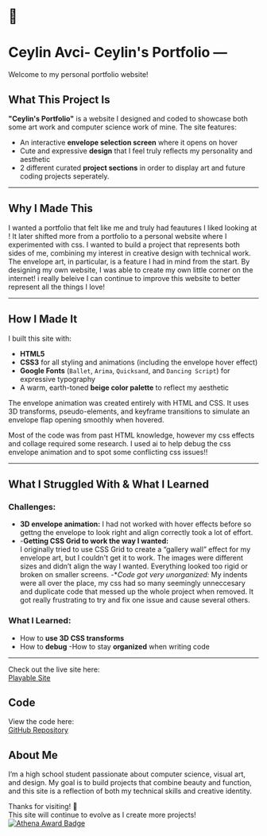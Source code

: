 
# 🌿 
# Ceylin Avci- Ceylin's Portfolio — 

Welcome to my personal portfolio website! 

##  What This Project Is

**"Ceylin's Portfolio"** is a website I designed and coded to showcase both some art work and computer science work of mine. The site features:

- An interactive **envelope selection screen** where it opens on hover 
- Cute and expressive **design** that I feel truly reflects my personality and aesthetic
- 2 different curated **project sections** in order to display art and future coding projects seperately. 

---

##  Why I Made This

I wanted a portfolio that felt like me and truly had feautures I liked looking at ! It later shifted more from a portfolio to a personal website where I experimented with css. I wanted to build a project that represents both sides of me, combining my interest in creative design with technical work. The envelope art, in particular, is a feature I had in mind from the start. By designing my own website, I was able to create my own little corner on the internet! i really beleive I can continue to improve this website to better represent all the things I love!

---

##  How I Made It

I built this site with:

- **HTML5** 
- **CSS3** for all styling and animations (including the envelope hover effect)
- **Google Fonts** (`Ballet`, `Arima`, `Quicksand`, and `Dancing Script`) for expressive typography
- A warm, earth-toned **beige color palette** to reflect my aesthetic

The envelope animation was created entirely with HTML and CSS. It uses 3D transforms, pseudo-elements, and keyframe transitions to simulate an envelope flap opening smoothly when hovered.

Most of the code was from past HTML knowledge, however my css effects and collage required some research. I used ai to help debug the css envelope animation and to spot some conflicting css issues!!


---

##  What I Struggled With & What I Learned

### Challenges:
- **3D envelope animation:** I had not worked with hover effects before so gettng the envelope to look right and align correctly took a lot of effort. 
- -**Getting CSS Grid to work the way I wanted:**  
  I originally tried to use CSS Grid to create a “gallery wall” effect for my envelope art, but I couldn't get it to work. The images were different sizes and didn’t align the way I wanted. Everything looked too rigid or broken on smaller screens. 
-**Code got very unorganized:*
My indents were all over the place, my css had so many seemingly unneccesary and duplicate code that messed up the whole project when removed. It got really frustrating to try and fix one issue and cause several others. 

### What I Learned:
- How to **use 3D CSS transforms** 
- How to **debug** 
-How to stay **organized** when writing code

---

Check out the live site here:  
[Playable Site](https://luvceylin.github.io/ceylinavci/)

## Code

View the code here:  
[GitHub Repository](https://github.com/luvceylin/ceylinavci)

##  About Me

I’m a high school student passionate about computer science, visual art, and design. My goal is to build projects that combine beauty and function, and this site is a reflection of both my technical skills and creative identity.


Thanks for visiting! 💌  
This site will continue to evolve as I create more projects!
[![Athena Award Badge](https://img.shields.io/endpoint?url=https%3A%2F%2Faward.athena.hackclub.com%2Fapi%2Fbadge)](https://award.athena.hackclub.com?utm_source=readme)
